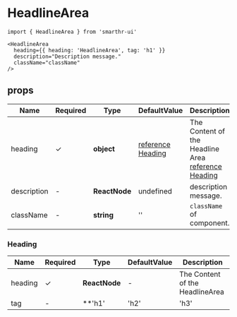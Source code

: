 # HeadlineArea

```tsx
import { HeadlineArea } from 'smarthr-ui'

<HeadlineArea
  heading={{ heading: 'HeadlineArea', tag: 'h1' }}
  description="Description message."
  className="className"
/>
```

## props

| Name        | Required | Type          | DefaultValue                  | Description                                                    |
| ----------- | -------- | ------------- | ----------------------------- | ---------------------------------------------------------------|
| heading     | ✓        | **object**    | [reference Heading](#Heading) | The Content of the Headline Area [reference Heading](#Heading) |
| description | -        | **ReactNode** | undefined                     | description message.                                           |
| className   | -        | **string**    | ''                            | `className` of component.                                      |

### Heading

| Name        | Required | Type          | DefaultValue | Description                                                       |
| ----------- | -------- | ------------- | ------------ | ----------------------------------------------------------------- |
| heading     | ✓        | **ReactNode** | -            | The Content of the HeadlineArea                                   |
| tag         | -        | **'h1' | 'h2' | 'h3' | 'h4' | 'h5' | 'h6' | 'span'**    | 'h1'         | The tag of the Heading. ([reference](/?path=/story/heading--all)) |
